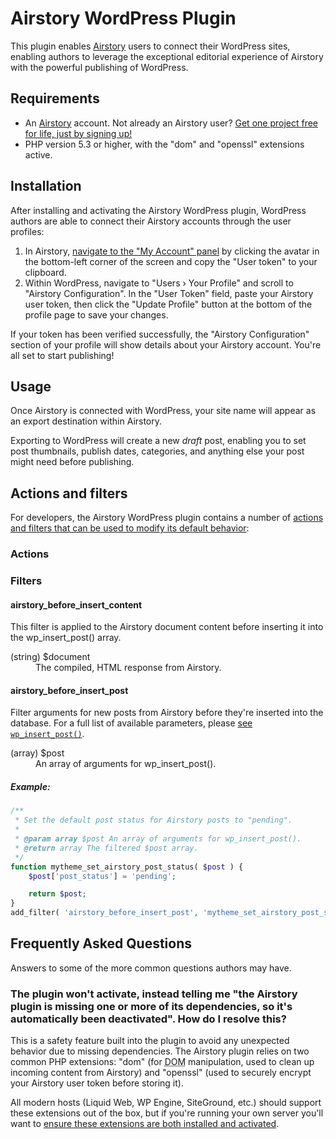 # Airstory WordPress Plugin

This plugin enables [Airstory](http://www.airstory.co/) users to connect their WordPress sites, enabling authors to leverage the exceptional editorial experience of Airstory with the powerful publishing of WordPress.

## Requirements

* An [Airstory](http://www.airstory.co/) account. Not already an Airstory user? [Get one project free for life, just by signing up!](http://www.airstory.co/pricing/)
* PHP version 5.3 or higher, with the "dom" and "openssl" extensions active.


## Installation

After installing and activating the Airstory WordPress plugin, WordPress authors are able to connect their Airstory accounts through the user profiles:

1. In Airstory, [navigate to the "My Account" panel](https://app.airstory.co/projects?overlay=account) by clicking the avatar in the bottom-left corner of the screen and copy the "User token" to your clipboard.
2. Within WordPress, navigate to "Users &rsaquo; Your Profile" and scroll to "Airstory Configuration". In the "User Token" field, paste your Airstory user token, then click the "Update Profile" button at the bottom of the profile page to save your changes.

If your token has been verified successfully, the "Airstory Configuration" section of your profile will show details about your Airstory account. You're all set to start publishing!


## Usage

Once Airstory is connected with WordPress, your site name will appear as an export destination within Airstory.

Exporting to WordPress will create a new *draft* post, enabling you to set post thumbnails, publish dates, categories, and anything else your post might need before publishing.


## Actions and filters

For developers, the Airstory WordPress plugin contains a number of [actions and filters that can be used to modify its default behavior](https://codex.wordpress.org/Plugin_API):

### Actions



### Filters

#### airstory_before_insert_content

This filter is applied to the Airstory document content before inserting it into the wp_insert_post() array.

<dl>
	<dt>(string) $document</dt>
	<dd>The compiled, HTML response from Airstory.</dd>
</dl>


#### airstory_before_insert_post

Filter arguments for new posts from Airstory before they're inserted into the database. For a full list of available parameters, please [see `wp_insert_post()`](https://developer.wordpress.org/reference/functions/wp_insert_post/#parameters).

<dl>
	<dt>(array) $post</dt>
	<dd>An array of arguments for wp_insert_post().</dd>
</dl>

##### Example:

```php
/**
 * Set the default post status for Airstory posts to "pending".
 *
 * @param array $post An array of arguments for wp_insert_post().
 * @return array The filtered $post array.
 */
function mytheme_set_airstory_post_status( $post ) {
	$post['post_status'] = 'pending';

	return $post;
}
add_filter( 'airstory_before_insert_post', 'mytheme_set_airstory_post_status' );
```


## Frequently Asked Questions

Answers to some of the more common questions authors may have.


### The plugin won't activate, instead telling me "the Airstory plugin is missing one or more of its dependencies, so it's automatically been deactivated". How do I resolve this?

This is a safety feature built into the plugin to avoid any unexpected behavior due to missing dependencies. The Airstory plugin relies on two common PHP extensions: "dom" (for <abbr title="Document Object Model">DOM</abbr> manipulation, used to clean up incoming content from Airstory) and "openssl" (used to securely encrypt your Airstory user token before storing it).

All modern hosts (Liquid Web, WP Engine, SiteGround, etc.) should support these extensions out of the box, but if you're running your own server you'll want to [ensure these extensions are both installed and activated](https://www.liquidweb.com/kb/how-to-check-php-modules-with-phpinfo/).
